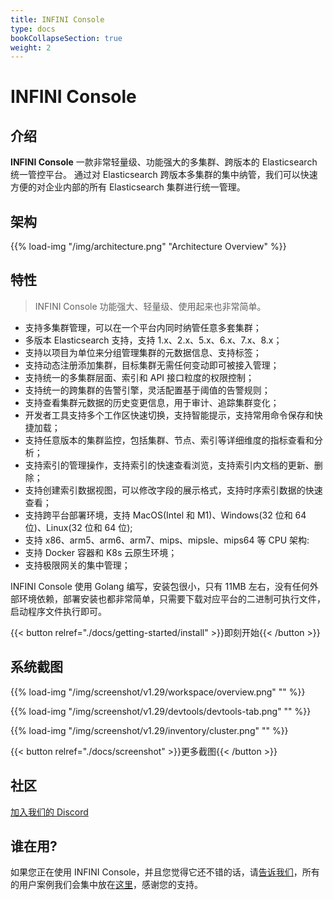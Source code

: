 ```yaml
---
title: INFINI Console
type: docs
bookCollapseSection: true
weight: 2
---
```


# INFINI Console

## 介绍

**INFINI Console** 一款非常轻量级、功能强大的多集群、跨版本的 Elasticsearch 统一管控平台。
通过对 Elasticsearch 跨版本多集群的集中纳管，我们可以快速方便的对企业内部的所有 Elasticsearch 集群进行统一管理。

## 架构

{{% load-img "/img/architecture.png" "Architecture Overview" %}}

## 特性

> INFINI Console 功能强大、轻量级、使用起来也非常简单。

- 支持多集群管理，可以在一个平台内同时纳管任意多套集群；
- 多版本 Elasticsearch 支持，支持 1.x、2.x、5.x、6.x、7.x、8.x；
- 支持以项目为单位来分组管理集群的元数据信息、支持标签；
- 支持动态注册添加集群，目标集群无需任何变动即可被接入管理；
- 支持统一的多集群层面、索引和 API 接口粒度的权限控制；
- 支持统一的跨集群的告警引擎，灵活配置基于阈值的告警规则；
- 支持查看集群元数据的历史变更信息，用于审计、追踪集群变化；
- 开发者工具支持多个工作区快速切换，支持智能提示，支持常用命令保存和快捷加载；
- 支持任意版本的集群监控，包括集群、节点、索引等详细维度的指标查看和分析；
- 支持索引的管理操作，支持索引的快速查看浏览，支持索引内文档的更新、删除；
- 支持创建索引数据视图，可以修改字段的展示格式，支持时序索引数据的快速查看；
- 支持跨平台部署环境，支持 MacOS(Intel 和 M1)、Windows(32 位和 64 位)、Linux(32 位和 64 位);
- 支持 x86、arm5、arm6、arm7、mips、mipsle、mips64 等 CPU 架构:
- 支持 Docker 容器和 K8s 云原生环境；
- 支持极限网关的集中管理；

INFINI Console 使用 Golang 编写，安装包很小，只有 11MB 左右，没有任何外部环境依赖，部署安装也都非常简单，只需要下载对应平台的二进制可执行文件，启动程序文件执行即可。

{{< button relref="./docs/getting-started/install" >}}即刻开始{{< /button >}}

## 系统截图

{{% load-img "/img/screenshot/v1.29/workspace/overview.png" "" %}}

{{% load-img "/img/screenshot/v1.29/devtools/devtools-tab.png" "" %}}

{{% load-img "/img/screenshot/v1.29/inventory/cluster.png" "" %}}

{{< button relref="./docs/screenshot" >}}更多截图{{< /button >}}

## 社区

[加入我们的 Discord](https://discord.gg/4tKTMkkvVX)

## 谁在用?

如果您正在使用 INFINI Console，并且您觉得它还不错的话，请[告诉我们](https://discord.gg/4tKTMkkvVX)，所有的用户案例我们会集中放在[这里](./docs/user-cases/)，感谢您的支持。
